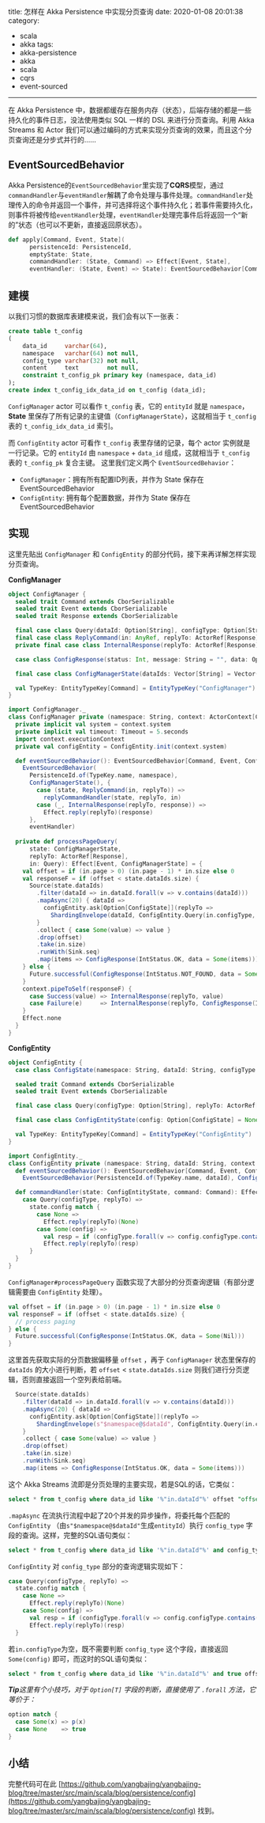 title: 怎样在 Akka Persistence 中实现分页查询
date: 2020-01-08 20:01:38
category:
  - scala
  - akka
tags:
  - akka-persistence
  - akka
  - scala
  - cqrs
  - event-sourced
---

在 Akka Persistence 中，数据都缓存在服务内存（状态），后端存储的都是一些持久化的事件日志，没法使用类似 SQL 一样的 DSL 来进行分页查询。利用 Akka Streams 和 Actor 我们可以通过编码的方式来实现分页查询的效果，而且这个分页查询还是分步式并行的……

## EventSourcedBehavior

Akka Persistence的`EventSourcedBehavior`里实现了**CQRS**模型，通过`commandHandler`与`eventHandler`解耦了命令处理与事件处理。`commandHandler`处理传入的命令并返回一个事件，并可选择将这个事件持久化；若事件需要持久化，则事件将被传给`eventHandler`处理，`eventHandler`处理完事件后将返回一个“新的”状态（也可以不更新，直接返回原状态）。

```scala
def apply[Command, Event, State](
      persistenceId: PersistenceId,
      emptyState: State,
      commandHandler: (State, Command) => Effect[Event, State],
      eventHandler: (State, Event) => State): EventSourcedBehavior[Command, Event, State]
```

## 建模

以我们习惯的数据库表建模来说，我们会有以下一张表：

```sql
create table t_config
(
    data_id     varchar(64),
    namespace   varchar(64) not null,
    config_type varchar(32) not null,
    content     text        not null,
    constraint t_config_pk primary key (namespace, data_id)
);
create index t_config_idx_data_id on t_config (data_id);
```

`ConfigManager` actor 可以看作 `t_config` 表，它的 `entityId` 就是 `namespace`， **State** 里保存了所有记录的主键值（`ConfigManagerState`），这就相当于 `t_config` 表的 `t_config_idx_data_id` 索引。

而 `ConfigEntity` actor 可看作 `t_config` 表里存储的记录，每个 actor 实例就是一行记录。它的 `entityId` 由 `namespace` + `data_id` 组成，这就相当于 `t_config` 表的 `t_config_pk` 复合主键。
这里我们定义两个 `EventSourcedBehavior`：

- `ConfigManager`：拥有所有配置ID列表，并作为 State 保存在 EventSourcedBehavior
- `ConfigEntity`: 拥有每个配置数据，并作为 State 保存在 EventSourcedBehavior

## 实现

这里先贴出 `ConfigManager` 和 `ConfigEntity` 的部分代码，接下来再详解怎样实现分页查询。

**ConfigManager**

```scala
object ConfigManager {
  sealed trait Command extends CborSerializable
  sealed trait Event extends CborSerializable
  sealed trait Response extends CborSerializable

  final case class Query(dataId: Option[String], configType: Option[String], page: Int, size: Int) extends Command
  final case class ReplyCommand(in: AnyRef, replyTo: ActorRef[Response]) extends Command
  private final case class InternalResponse(replyTo: ActorRef[Response], response: Response) extends Command

  case class ConfigResponse(status: Int, message: String = "", data: Option[AnyRef] = None) extends Response

  final case class ConfigManagerState(dataIds: Vector[String] = Vector()) extends CborSerializable

  val TypeKey: EntityTypeKey[Command] = EntityTypeKey("ConfigManager")
}

import ConfigManager._
class ConfigManager private (namespace: String, context: ActorContext[Command]) {
  private implicit val system = context.system
  private implicit val timeout: Timeout = 5.seconds
  import context.executionContext
  private val configEntity = ConfigEntity.init(context.system)

  def eventSourcedBehavior(): EventSourcedBehavior[Command, Event, ConfigManagerState] =
    EventSourcedBehavior(
      PersistenceId.of(TypeKey.name, namespace),
      ConfigManagerState(), {
        case (state, ReplyCommand(in, replyTo)) =>
          replyCommandHandler(state, replyTo, in)
        case (_, InternalResponse(replyTo, response)) =>
          Effect.reply(replyTo)(response)
      },
      eventHandler)
  
  private def processPageQuery(
      state: ConfigManagerState,
      replyTo: ActorRef[Response],
      in: Query): Effect[Event, ConfigManagerState] = {
    val offset = if (in.page > 0) (in.page - 1) * in.size else 0
    val responseF = if (offset < state.dataIds.size) {
      Source(state.dataIds)
        .filter(dataId => in.dataId.forall(v => v.contains(dataId)))
        .mapAsync(20) { dataId =>
          configEntity.ask[Option[ConfigState]](replyTo =>
            ShardingEnvelope(dataId, ConfigEntity.Query(in.configType, replyTo)))
        }
        .collect { case Some(value) => value }
        .drop(offset)
        .take(in.size)
        .runWith(Sink.seq)
        .map(items => ConfigResponse(IntStatus.OK, data = Some(items)))
    } else {
      Future.successful(ConfigResponse(IntStatus.NOT_FOUND, data = Some(Nil)))
    }
    context.pipeToSelf(responseF) {
      case Success(value) => InternalResponse(replyTo, value)
      case Failure(e)     => InternalResponse(replyTo, ConfigResponse(IntStatus.INTERNAL_ERROR, e.getLocalizedMessage))
    }
    Effect.none
  }
}
```

**ConfigEntity**

```scala
object ConfigEntity {
  case class ConfigState(namespace: String, dataId: String, configType: String, content: String)

  sealed trait Command extends CborSerializable
  sealed trait Event extends CborSerializable

  final case class Query(configType: Option[String], replyTo: ActorRef[Option[ConfigState]]) extends Command

  final case class ConfigEntityState(config: Option[ConfigState] = None) extends CborSerializable

  val TypeKey: EntityTypeKey[Command] = EntityTypeKey("ConfigEntity")
}

import ConfigEntity._
class ConfigEntity private (namespace: String, dataId: String, context: ActorContext[Command]) {
  def eventSourcedBehavior(): EventSourcedBehavior[Command, Event, ConfigEntityState] =
    EventSourcedBehavior(PersistenceId.of(TypeKey.name, dataId), ConfigEntityState(), commandHandler, eventHandler)

  def commandHandler(state: ConfigEntityState, command: Command): Effect[Event, ConfigEntityState] = command match {
    case Query(configType, replyTo) =>
      state.config match {
        case None =>
          Effect.reply(replyTo)(None)
        case Some(config) =>
          val resp = if (configType.forall(v => config.configType.contains(v))) Some(config) else None
          Effect.reply(replyTo)(resp)
      }
  }
}
```
 
`ConfigManager#processPageQuery` 函数实现了大部分的分页查询逻辑（有部分逻辑需要由 `ConfigEntity` 处理）。

```scala
val offset = if (in.page > 0) (in.page - 1) * in.size else 0
val responseF = if (offset < state.dataIds.size) {
  // process paging
} else {
  Future.successful(ConfigResponse(IntStatus.OK, data = Some(Nil)))
}
```

这里首先获取实际的分页数据偏移量 `offset` ，再于 `ConfigManager` 状态里保存的 `dataIds` 的大小进行判断，若 `offset` < `state.dataIds.size` 则我们进行分页逻辑，否则直接返回一个空列表给前端。

```scala
  Source(state.dataIds)
    .filter(dataId => in.dataId.forall(v => v.contains(dataId)))
    .mapAsync(20) { dataId =>
      configEntity.ask[Option[ConfigState]](replyTo =>
        ShardingEnvelope(s"$namespace@$dataId", ConfigEntity.Query(in.configType, replyTo)))
    }
    .collect { case Some(value) => value }
    .drop(offset)
    .take(in.size)
    .runWith(Sink.seq)
    .map(items => ConfigResponse(IntStatus.OK, data = Some(items)))
```

这个 Akka Streams 流即是分页处理的主要实现，若是SQL的话，它类似：

```sql
select * from t_config where data_id like '%"in.dataId"%' offset "offset" limit "in.size"
```

`.mapAsync` 在流执行流程中起了20个并发的异步操作，将委托每个匹配的 `ConfigEntity` （由`s"$namespace@$dataId"`生成`entityId`）执行 `config_type` 字段的查询。这样，完整的SQL语句类似：

```sql
select * from t_config where data_id like '%"in.dataId"%' and config_type = "in.configType" offset "offset" limit "in.size"
``` 

`ConfigEntity` 对 `config_type` 部分的查询逻辑实现如下：

```scala
case Query(configType, replyTo) =>
  state.config match {
    case None =>
      Effect.reply(replyTo)(None)
    case Some(config) =>
      val resp = if (configType.forall(v => config.configType.contains(v))) Some(config) else None
      Effect.reply(replyTo)(resp)
  }
```

若`in.configType`为空，既不需要判断 `config_type` 这个字段，直接返回 `Some(config)` 即可，而这时的SQL语句类似：

```sql
select * from t_config where data_id like '%"in.dataId"%' and true offset "offset" limit "in.size"
```

_**Tip**这里有个小技巧，对于 `Option[T]` 字段的判断，直接使用了 `.forall` 方法，它等价于：_

```scala
option match {
  case Some(x) => p(x)
  case None    => true
}
```

## 小结

完整代码可在此 [https://github.com/yangbajing/yangbajing-blog/tree/master/src/main/scala/blog/persistence/config](https://github.com/yangbajing/yangbajing-blog/tree/master/src/main/scala/blog/persistence/config) 找到。
